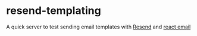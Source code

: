 # resend-templating

A quick server to test sending email templates with [Resend](https://resend.com/) and [react email](https://react.email/)
